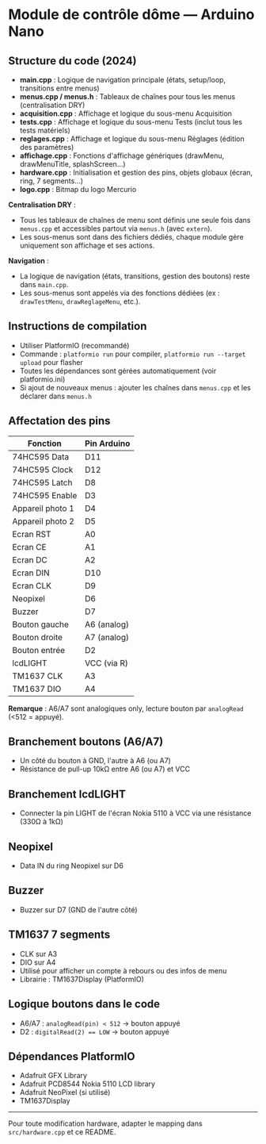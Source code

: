 # Module de contrôle dôme — Arduino Nano

## Structure du code (2024)

- **main.cpp** : Logique de navigation principale (états, setup/loop, transitions entre menus)
- **menus.cpp / menus.h** : Tableaux de chaînes pour tous les menus (centralisation DRY)
- **acquisition.cpp** : Affichage et logique du sous-menu Acquisition
- **tests.cpp** : Affichage et logique du sous-menu Tests (inclut tous les tests matériels)
- **reglages.cpp** : Affichage et logique du sous-menu Réglages (édition des paramètres)
- **affichage.cpp** : Fonctions d'affichage génériques (drawMenu, drawMenuTitle, splashScreen...)
- **hardware.cpp** : Initialisation et gestion des pins, objets globaux (écran, ring, 7 segments...)
- **logo.cpp** : Bitmap du logo Mercurio

**Centralisation DRY** :
- Tous les tableaux de chaînes de menu sont définis une seule fois dans `menus.cpp` et accessibles partout via `menus.h` (avec `extern`).
- Les sous-menus sont dans des fichiers dédiés, chaque module gère uniquement son affichage et ses actions.

**Navigation** :
- La logique de navigation (états, transitions, gestion des boutons) reste dans `main.cpp`.
- Les sous-menus sont appelés via des fonctions dédiées (ex : `drawTestMenu`, `drawReglageMenu`, etc.).

## Instructions de compilation

- Utiliser PlatformIO (recommandé)
- Commande : `platformio run` pour compiler, `platformio run --target upload` pour flasher
- Toutes les dépendances sont gérées automatiquement (voir platformio.ini)
- Si ajout de nouveaux menus : ajouter les chaînes dans `menus.cpp` et les déclarer dans `menus.h`

## Affectation des pins

| Fonction         | Pin Arduino |
|------------------|------------|
| 74HC595 Data     | D11        |
| 74HC595 Clock    | D12        |
| 74HC595 Latch    | D8         |
| 74HC595 Enable   | D3         |
| Appareil photo 1 | D4         |
| Appareil photo 2 | D5         |
| Ecran RST        | A0         |
| Ecran CE         | A1         |
| Ecran DC         | A2         |
| Ecran DIN        | D10        |
| Ecran CLK        | D9         |
| Neopixel         | D6         |
| Buzzer           | D7         |
| Bouton gauche    | A6 (analog)|
| Bouton droite    | A7 (analog)|
| Bouton entrée    | D2         |
| lcdLIGHT         | VCC (via R)|
| TM1637 CLK        | A3         |
| TM1637 DIO        | A4         |

**Remarque** : A6/A7 sont analogiques only, lecture bouton par `analogRead` (<512 = appuyé).

## Branchement boutons (A6/A7)
- Un côté du bouton à GND, l'autre à A6 (ou A7)
- Résistance de pull-up 10kΩ entre A6 (ou A7) et VCC

## Branchement lcdLIGHT
- Connecter la pin LIGHT de l'écran Nokia 5110 à VCC via une résistance (330Ω à 1kΩ)

## Neopixel
- Data IN du ring Neopixel sur D6

## Buzzer
- Buzzer sur D7 (GND de l'autre côté)

## TM1637 7 segments
- CLK sur A3
- DIO sur A4
- Utilisé pour afficher un compte à rebours ou des infos de menu
- Librairie : TM1637Display (PlatformIO)

## Logique boutons dans le code
- A6/A7 : `analogRead(pin) < 512` → bouton appuyé
- D2 : `digitalRead(2) == LOW` → bouton appuyé

## Dépendances PlatformIO
- Adafruit GFX Library
- Adafruit PCD8544 Nokia 5110 LCD library
- Adafruit NeoPixel (si utilisé)
- TM1637Display

---

Pour toute modification hardware, adapter le mapping dans `src/hardware.cpp` et ce README. 